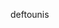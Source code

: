 deftounis


































































































































































































































































































































































































































































































































































































































































































































































































































































































































































































































































































































































































































































































































































































































































































































































































































































































































































































































































































































































































































































































